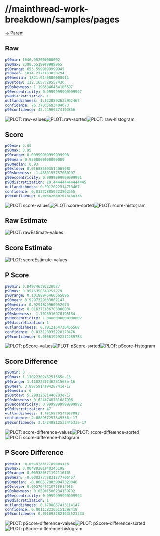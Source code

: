 
# //mainthread-work-breakdown/samples/pages

[→ Parent](../..)


## Raw


```yaml
p90min: 1646.952000000002
p90max: 2300.5519999999965
p90range: 653.5999999999945
p90mean: 1814.2171063829794
p90median: 1821.9140000000011
p90stdev: 112.1657329557436
p90skewness: 1.1935846434105597
p90eccentricity: 0.9999999999999997
p90discretization: 1
outlandishness: 1.0228892623962467
confidence: 76.37015693404673
p90confidence: 45.34969374193856

```

![PLOT: raw-values](./raw/values.svg)![PLOT: raw-sorted](./raw/sorted.svg)![PLOT: raw-histogram](./raw/histogram.svg)
## Score


```yaml
p90min: 0.85
p90max: 0.95
p90range: 0.09999999999999998
p90mean: 0.9300000000000009
p90median: 0.93
p90stdev: 0.016885093514065082
p90skewness: -1.4850155757080297
p90eccentricity: 0.9999999999999991
p90discretization: 10.444444444444445
outlandishness: 0.9912022314718467
confidence: 0.013328850323862655
p90confidence: 0.006826807078138335

```

![PLOT: score-values](./score/values.svg)![PLOT: score-sorted](./score/sorted.svg)![PLOT: score-histogram](./score/histogram.svg)
## Raw Estimate

![PLOT: rawEstimate-values](./rawEstimate/values.svg)
## Score Estimate

![PLOT: scoreEstimate-values](./scoreEstimate/values.svg)
## P Score


```yaml
p90min: 0.849746392220077
p90max: 0.9516358568257279
p90range: 0.10188946460565096
p90mean: 0.9297329933062147
p90median: 0.9294829960952673
p90stdev: 0.016371836703000034
p90skewness: -1.7078916970195184
p90eccentricity: 1.0000000000000002
p90discretization: 1
outlandishness: 0.9912164736466568
confidence: 0.013120935228278476
p90confidence: 0.006619292371289784

```

![PLOT: pScore-values](./pScore/values.svg)![PLOT: pScore-sorted](./pScore/sorted.svg)![PLOT: pScore-histogram](./pScore/histogram.svg)
## Score Difference


```yaml
p90min: 0
p90max: 1.1102230246251565e-16
p90range: 1.1102230246251565e-16
p90mean: 3.897591469428741e-17
p90median: 0
p90stdev: 5.29912621446783e-17
p90skewness: 0.6240740781687906
p90eccentricity: 0.9999999999999992
p90discretization: 47
outlandishness: 1.0515570247933883
confidence: 2.088957257349536e-17
p90confidence: 2.1424881253244533e-17

```

![PLOT: score-difference-values](./score-difference/values.svg)![PLOT: score-difference-sorted](./score-difference/sorted.svg)![PLOT: score-difference-histogram](./score-difference/histogram.svg)
## P Score Difference


```yaml
p90min: -0.004578552789664125
p90max: 0.00480201840245198
p90range: 0.009380571192116105
p90mean: -0.00027772831877706457
p90median: -0.0005170039047328046
p90stdev: 0.0027040710765914053
p90skewness: 0.05901506234159792
p90eccentricity: 0.9999999999999994
p90discretization: 1
outlandishness: 0.8708857413114147
confidence: 0.0011282305151392418
p90confidence: 0.0010932821633523233

```

![PLOT: pScore-difference-values](./pScore-difference/values.svg)![PLOT: pScore-difference-sorted](./pScore-difference/sorted.svg)![PLOT: pScore-difference-histogram](./pScore-difference/histogram.svg)